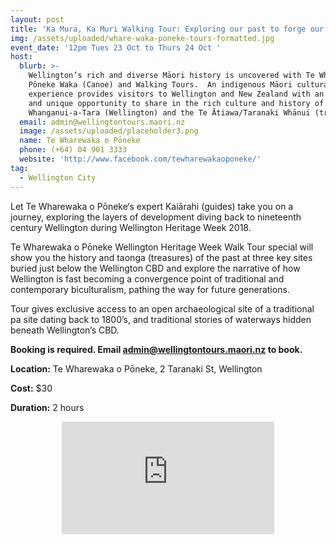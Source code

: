 ```yaml
---
layout: post
title: 'Ka Mura, Ka Muri Walking Tour: Exploring our past to forge our futures'
img: /assets/uploaded/whare-waka-poneke-tours-formatted.jpg
event_date: '12pm Tues 23 Oct to Thurs 24 Oct '
host:
  blurb: >-
    Wellington’s rich and diverse Māori history is uncovered with Te Wharewaka o
    Pōneke Waka (Canoe) and Walking Tours.  An indigenous Māori cultural
    experience provides visitors to Wellington and New Zealand with an authentic
    and unique opportunity to share in the rich culture and history of Te
    Whanganui-a-Tara (Wellington) and the Te Ātiawa/Taranaki Whānui (tribe).
  email: admin@wellingtontours.maori.nz
  image: /assets/uploaded/placeholder3.png
  name: Te Wharewaka o Pōneke
  phone: (+64) 04 901 3333
  website: 'http://www.facebook.com/tewharewakaoponeke/'
tag:
  - Wellington City
---
```

Let Te Wharewaka o Pōneke‘s expert Kaiārahi (guides) take you on a journey, exploring the layers of development diving back to nineteenth century Wellington during Wellington Heritage Week 2018.

Te Wharewaka o Pōneke Wellington Heritage Week Walk Tour special will show you the history and taonga (treasures) of the past at three key sites buried just below the Wellington CBD and explore the narrative of how Wellington is fast becoming a convergence point of traditional and contemporary biculturalism, pathing the way for future generations.

Tour gives exclusive access to an open archaeological site of a traditional pa site dating back to 1800’s, and traditional stories of waterways hidden beneath Wellington’s CBD.

**Booking is required. Email admin@wellingtontours.maori.nz to book.**

**Location:** Te Wharewaka o Pōneke, 2 Taranaki St, Wellington

**Cost:** $30

**Duration:** 2 hours

<center><iframe src="https://www.facebook.com/plugins/page.php?href=https%3A%2F%2Fwww.facebook.com%2Ftewharewakaoponeke%2F&tabs=header&width=340&height=180&small_header=false&adapt_container_width=true&hide_cover=false&show_facepile=true&appId" width="340" height="180" style="border:none;overflow:hidden" scrolling="no" frameborder="0" allowTransparency="true" allow="encrypted-media"></iframe></center>
